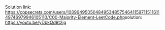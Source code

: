 Solution link: https://cppsecrets.com/users/1039649505048495348575464115971151161149746979946105110/C00-Majority-Element-LeetCode.php
​
solution: https://youtu.be/yDbkQd9t2ig
​